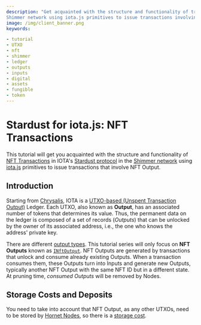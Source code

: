 ```yaml
---
description: "Get acquainted with the structure and functionality of transactions in IOTA's Stardust protocol in the
Shimmer network using iota.js primitives to issue transactions involving NFT Outputs."
image: /img/client_banner.png
keywords:

- tutorial
- UTXO
- nft
- shimmer
- ledger
- outputs
- inputs
- digital
- assets
- fungible
- token
---
```


# Stardust for iota.js: NFT Transactions

This tutorial will get you acquainted with the structure and functionality of [NFT Transactions](/introduction/explanations/ledger/nft) in
IOTA's [Stardust protocol](/introduction/welcome) in
the [Shimmer network](https://shimmer.network) using [iota.js](https://github.com/iotaledger/iota.js) primitives to
issue transactions that involve NFT Output.

## Introduction

Starting from [Chrysalis](https://wiki.iota.org/introduction/welcome), IOTA is
a [UTXO-based (Unspent Transaction Output)](https://wiki.iota.org/introduction/reference/details#unspent-transaction-output-utxo)
Ledger. Each UTXO, also known as **Output**, has an associated number of tokens that determines its value.
Thus, the permanent data on the ledger is composed of a set of records (_Outputs_) that can be unlocked by the owner of
its associated address, i.e., the one who knows the address' private key.

There are different [output types](/learn/outputs). This tutorial series will only focus on
**NFT Outputs** known as [`INftOutput`](./../../references/client/interfaces/INftOutput.md). NFT Outputs are
generated by transactions that unlock and consume already existing Outputs. When a transaction consumes them, these
Outputs turn into Inputs and generate new Outputs, typically another NFT Output with the same NFT ID but in a different state. At pruning time, _consumed Outputs_ will be removed by Nodes.

## Storage Costs and Deposits

You need to take into account that NFT Output, as any other UTXOs, need to be stored by [Hornet Nodes](/hornet/welcome), so there is a [storage cost](/iota.js/tutorials/value-transactions/introduction/#storage-costs-and-deposits).
